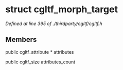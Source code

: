 # struct cgltf_morph_target

*Defined at line 395 of ./thirdparty/cgltf/cgltf.h*

## Members

public cgltf_attribute * attributes

public cgltf_size attributes_count



